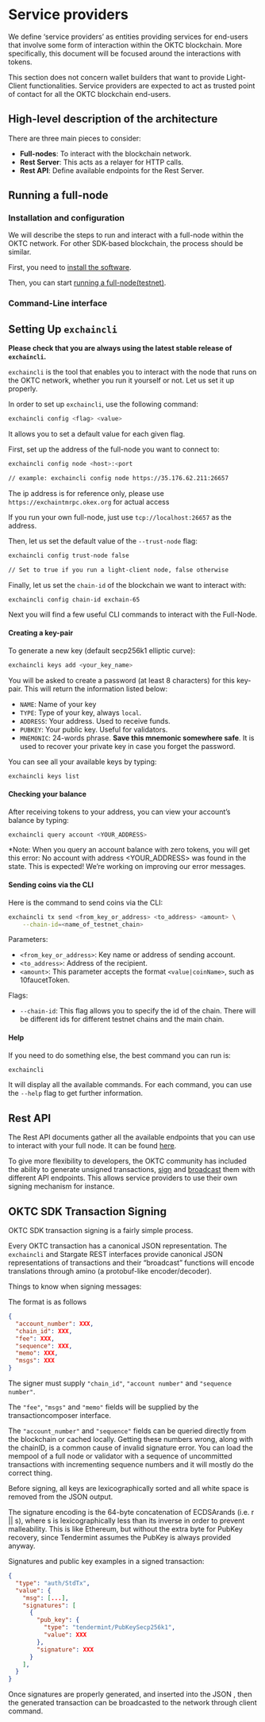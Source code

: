 # Service providers

We define ‘service providers’ as entities providing services for end-users that involve some form of interaction within the OKTC blockchain. More specifically, this document will be focused around the interactions with tokens.

This section does not concern wallet builders that want to provide Light-Client functionalities. Service providers are expected to act as trusted point of contact for all the OKTC blockchain end-users.

## High-level description of the architecture

There are three main pieces to consider:

* **Full-nodes**: To interact with the blockchain network.
* **Rest Server**: This acts as a relayer for HTTP calls.
* **Rest API**: Define available endpoints for the Rest Server.

## Running a full-node

### Installation and configuration

We will describe the steps to run and interact with a full-node within the OKTC network. For other SDK-based blockchain, the process should be similar.

First, you need to [install the software](/dev/quick-start/install-oktc).

Then, you can start [running a full-node(testnet)](/dev/quick-start/join-oktc-testnet).

### Command-Line interface

## Setting Up `exchaincli`

**Please check that you are always using the latest stable release of `exchaincli`.**

`exchaincli` is the tool that enables you to interact with the node that runs on the OKTC network, whether you run it yourself or not. Let us set it up properly.

In order to set up `exchaincli`, use the following command:

```bash
exchaincli config <flag> <value>
```

It allows you to set a default value for each given flag.

First, set up the address of the full-node you want to connect to:

```bash
exchaincli config node <host>:<port

// example: exchaincli config node https://35.176.62.211:26657
```
The ip address is for reference only, please use `https://exchaintmrpc.okex.org` for actual access

If you run your own full-node, just use `tcp://localhost:26657` as the address.

Then, let us set the default value of the `--trust-node` flag:

```bash
exchaincli config trust-node false

// Set to true if you run a light-client node, false otherwise
```

Finally, let us set the `chain-id` of the blockchain we want to interact with:

```bash
exchaincli config chain-id exchain-65
```

Next you will find a few useful CLI commands to interact with the Full-Node.

#### Creating a key-pair

To generate a new key (default secp256k1 elliptic curve):

```bash
exchaincli keys add <your_key_name>
```

You will be asked to create a password (at least 8 characters) for this key-pair. This will return the information listed below:

* `NAME`: Name of your key
* `TYPE`: Type of your key, always `local`.
* `ADDRESS`: Your address. Used to receive funds.
* `PUBKEY`: Your public key. Useful for validators.
* `MNEMONIC`: 24-words phrase. **Save this mnemonic somewhere safe**. It is used to recover your private key in case you forget the password.

You can see all your available keys by typing:

```bash
exchaincli keys list
```

#### Checking your balance

After receiving tokens to your address, you can view your account’s balance by typing:

```bash
exchaincli query account <YOUR_ADDRESS>
```

*Note: When you query an account balance with zero tokens, you will get this error: No account with address <YOUR_ADDRESS> was found in the state. This is expected! We’re working on improving our error messages.

#### Sending coins via the CLI

Here is the command to send coins via the CLI:

```bash
exchaincli tx send <from_key_or_address> <to_address> <amount> \
    --chain-id=<name_of_testnet_chain> 
```

Parameters:
- `<from_key_or_address>`: Key name or address of sending account.
- `<to_address>`: Address of the recipient.
- `<amount>`: This parameter accepts the format `<value|coinName>`, such as 10faucetToken.

Flags:

- `--chain-id`: This flag allows you to specify the id of the chain. There will be different ids for different testnet chains and the main chain.

#### Help

If you need to do something else, the best command you can run is:

```bash
exchaincli 
```

It will display all the available commands. For each command, you can use the `--help` flag to get further information.

## Rest API

The Rest API documents gather all the available endpoints that you can use to interact with your full node. It can be found [here](https://exchainrpc.okex.org/docs/en/#overview).

To give more flexibility to developers, the OKTC community has included the ability to generate unsigned transactions, [sign](https://exchainrpc.okex.org/docs/en/#overview) and [broadcast](https://exchainrpc.okex.org/docs/en/#overview) them with different API endpoints. This allows service providers to use their own signing mechanism for instance.

## OKTC SDK Transaction Signing

OKTC SDK transaction signing is a fairly simple process.

Every OKTC transaction has a canonical JSON representation. The `exchaincli` and Stargate REST interfaces provide canonical JSON representations of transactions and their  “broadcast” functions will encode translations through amino (a protobuf-like encoder/decoder). 

Things to know when signing messages:

The format is as follows

```json
{
  "account_number": XXX,
  "chain_id": XXX,
  "fee": XXX,
  "sequence": XXX,
  "memo": XXX,
  "msgs": XXX
}
```

The signer must supply `"chain_id"`, `"account number"` and `"sequence number"`.

The `"fee"`, `"msgs"` and `"memo"` fields will be supplied by the transactioncomposer interface.

The `"account_number"` and `"sequence"` fields can be queried directly from the blockchain or cached locally. Getting these numbers wrong, along with the chainID, is a common cause of invalid signature error. You can load the mempool of a full node or validator with a sequence of uncommitted transactions with incrementing sequence numbers and it will mostly do the correct thing.

Before signing, all keys are lexicographically sorted and all white space is removed from the JSON output.

The signature encoding is the 64-byte concatenation of ECDSArands (i.e. r || s), where s is lexicographically less than its inverse in order to prevent malleability. This is like Ethereum, but without the extra byte for PubKey recovery, since Tendermint assumes the PubKey is always provided anyway.

Signatures and public key examples in a signed transaction:

``` json
{
  "type": "auth/StdTx",
  "value": {
    "msg": [...],
    "signatures": [
      {
        "pub_key": {
          "type": "tendermint/PubKeySecp256k1",
          "value": XXX
        },
        "signature": XXX
      }
    ],
  }
}
```

Once signatures are properly generated, and inserted into the JSON , then the generated transaction can be broadcasted to the network through client command.
